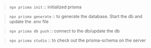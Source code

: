 > `npx prisma init` :: initialized prisma

> `npx prisma generate` :: to generate the database. Start the db and update the .env file

> `npx prisma db push` :: connect to the db/update the db

> `npx prisma studio` :: to check out the prisma-schema on the server